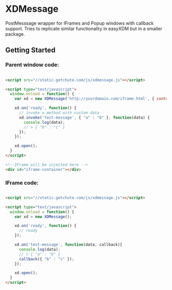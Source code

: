 # XDMessage

PostMesssage wrapper for IFrames and Popup windows with callback support. Tries to replicate similar functionality in easyXDM but in a smaller package.

## Getting Started

### Parent window code:

```HTML

<script src="//static.getchute.com/js/xdmessage.js"></script>

<script type="text/javascript">
  window.onload = function() {
    var xd = new XDMessage('http://yourdomain.com/iframe.html', { container: document.getElementById('iframe-container') });

    xd.on('ready', function() {
      // invoke a method with custom data
      xd.invoke('test-message', { "a" : "b" }, function(data) {
        console.log(data);
        // > { "b" : "c" }
      });
    });

    xd.open();
  }
</script>

<!--IFrame will be injected here -->
<div id="iframe-container"></div>

```

### IFrame code:

```HTML

<script src="//static.getchute.com/js/xdmessage.js"></script>

<script type="text/javascript">
  window.onload = function() {
    var xd = new XDMessage();

    xd.on('ready', function() {
      // ready
    });

    xd.on('test-message', function(data, callback){
      console.log(data);
      // > { "a" : "b" }
      callback({ "b" : "c" });
    });

    xd.open();
  }
</script>

```
